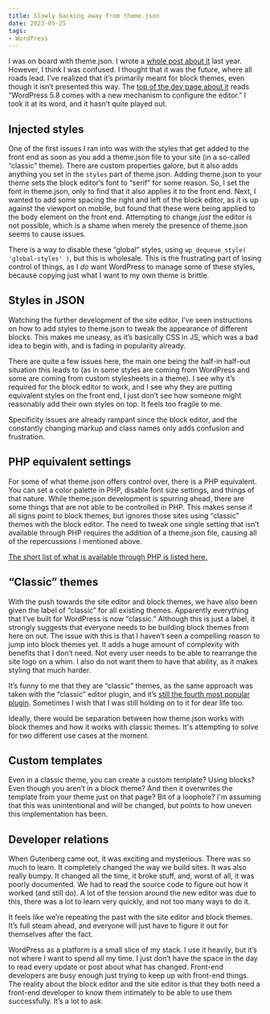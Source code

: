```yaml
---
title: Slowly backing away from theme.json
date: 2023-05-25
tags:
- WordPress
---
```


I was on board with theme.json. I wrote a [whole post about it](https://samhermes.com/posts/getting-to-know-theme-json/) last year. However, I think I was confused. I thought that it was the future, where all roads lead. I’ve realized that it’s primarily meant for block themes, even though it isn’t presented this way. The [top of the dev page about it](https://developer.wordpress.org/block-editor/how-to-guides/themes/theme-json/) reads “WordPress 5.8 comes with a new mechanism to configure the editor.” I took it at its word, and it hasn’t quite played out.

## Injected styles

One of the first issues I ran into was with the styles that get added to the front end as soon as you add a theme.json file to your site (in a so-called “classic” theme). There are custom properties galore, but it also adds anything you set in the `styles` part of theme.json. Adding theme.json to your theme sets the block editor’s font to “serif” for some reason. So, I set the font in theme.json, only to find that it also applies it to the front end. Next, I wanted to add some spacing the right and left of the block editor, as it is up against the viewport on mobile, but found that these were being applied to the body element on the front end. Attempting to change *just* the editor is not possible, which is a shame when merely the presence of theme.json seems to cause issues.

There is a way to disable these “global” styles, using `wp_dequeue_style( 'global-styles' )`, but this is wholesale. This is the frustrating part of losing control of things, as I *do* want WordPress to manage some of these styles, because copying just what I want to my own theme is brittle.

## Styles in JSON

Watching the further development of the site editor, I’ve seen instructions on how to add styles to theme.json to tweak the appearance of different blocks. This makes me uneasy, as it’s basically CSS in JS, which was a bad idea to begin with, and is fading in popularity already.

There are quite a few issues here, the main one being the half-in half-out situation this leads to (as in some styles are coming from WordPress and some are coming from custom stylesheets in a theme). I see why it’s required for the block editor to work, and I see why they are putting equivalent styles on the front end, I just don’t see how someone might reasonably add their own styles on top. It feels too fragile to me. 

Specificity issues are already rampant since the block editor, and the constantly changing markup and class names only adds confusion and frustration.

## PHP equivalent settings

For some of what theme.json offers control over, there is a PHP equivalent. You can set a color palette in PHP, disable font size settings, and things of that nature. While theme.json development is spurring ahead, there are some things that are not able to be controlled in PHP. This makes sense if all signs point to block themes, but ignores those sites using “classic” themes with the block editor. The need to tweak one single setting that isn’t available through PHP requires the addition of a theme.json file, causing all of the repercussions I mentioned above.

[The short list of what is available through PHP is listed here.](https://developer.wordpress.org/block-editor/how-to-guides/themes/theme-json/#backward-compatibility-with-add_theme_support)

## “Classic” themes

With the push towards the site editor and block themes, we have also been given the label of “classic” for all existing themes. Apparently everything that I’ve built for WordPress is now “classic.” Although this is just a label, it strongly suggests that everyone needs to be building block themes from here on out. The issue with this is that I haven’t seen a compelling reason to jump into block themes yet. It adds a huge amount of complexity with benefits that I don’t need. Not every user needs to be able to rearrange the site logo on a whim. I also do not want them to have that ability, as it makes styling that much harder.

It’s funny to me that they are “classic” themes, as the same approach was taken with the “classic” editor plugin, and it’s [still the fourth most popular plugin](https://wordpress.org/plugins/browse/popular/). Sometimes I wish that I was still holding on to it for dear life too.

Ideally, there would be separation between how theme.json works with block themes and how it works with classic themes. It's attempting to solve for two different use cases at the moment.

## Custom templates

Even in a classic theme, you can create a custom template? Using blocks? Even though you aren’t in a block theme? And then it overwrites the template from your theme just on that page? Bit of a loophole? I'm assuming that this was unintentional and will be changed, but points to how uneven this implementation has been.

## Developer relations

When Gutenberg came out, it was exciting and mysterious. There was so much to learn. It completely changed the way we build sites. It was also really bumpy. It changed all the time, it broke stuff, and, worst of all, it was poorly documented. We had to read the source code to figure out how it worked (and still do). A lot of the tension around the new editor was due to this, there was a lot to learn very quickly, and not too many ways to do it.

It feels like we’re repeating the past with the site editor and block themes. It’s full steam ahead, and everyone will just have to figure it out for themselves after the fact.

WordPress as a platform is a small slice of my stack. I use it heavily, but it’s not where I want to spend all my time. I just don’t have the space in the day to read every update or post about what has changed. Front-end developers are busy enough just trying to keep up with front-end things. The reality about the block editor and the site editor is that they both need a front-end developer to know them intimately to be able to use them successfully. It’s a lot to ask.